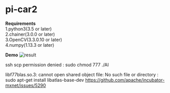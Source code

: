 # pi-car2  

**Requirements**  
	1.python3(3.5 or later)  
	2.chainer(3.0.0 or later)  
	3.OpenCV(3.3.0.10 or later)  
	4.numpy(1.13.3 or later)  



**Demo**
	![result](https;//github.com/shtsno24/FCN4p-car/media/semantic_run_line_detection.gif)




ssh scp  permission denied : sudo chmod 777 ./AI
 
libf77blas.so.3: cannot open shared object file: No such file or directory  :  sudo apt-get install libatlas-base-dev
<https://github.com/apache/incubator-mxnet/issues/5290>
